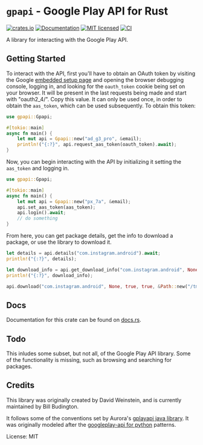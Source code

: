 <!--- `README.md` is automatically generated from the rustdoc using [`cargo-readme`](https://crates.io/crates/cargo-readme). -->
# `gpapi` - Google Play API for Rust

[![crates.io](https://img.shields.io/crates/v/gpapi.svg)](https://crates.io/crates/gpapi)
[![Documentation](https://docs.rs/gpapi/badge.svg)](https://docs.rs/gpapi)
[![MIT licensed](https://img.shields.io/crates/l/gpapi.svg)](./LICENSE)
[![CI](https://github.com/EFForg/rs-google-play/actions/workflows/ci.yml/badge.svg)](https://github.com/EFForg/rs-google-play/actions/workflows/ci.yml)

A library for interacting with the Google Play API.

## Getting Started

To interact with the API, first you'll have to obtain an OAuth token by visiting the Google
[embedded setup page](https://accounts.google.com/EmbeddedSetup/identifier?flowName=EmbeddedSetupAndroid)
and opening the browser debugging console, logging in, and looking for the `oauth_token` cookie
being set on your browser.  It will be present in the last requests being made and start with
"oauth2_4/".  Copy this value.  It can only be used once, in order to obtain the `aas_token`,
which can be used subsequently.  To obtain this token:

```rust
use gpapi::Gpapi;

#[tokio::main]
async fn main() {
    let mut api = Gpapi::new("ad_g3_pro", &email);
    println!("{:?}", api.request_aas_token(oauth_token).await);
}
```

Now, you can begin interacting with the API by initializing it setting the `aas_token` and
logging in.

```rust
use gpapi::Gpapi;

#[tokio::main]
async fn main() {
    let mut api = Gpapi::new("px_7a", &email);
    api.set_aas_token(aas_token);
    api.login().await;
    // do something
}
```

From here, you can get package details, get the info to download a package, or use the library to download it.

```rust
let details = api.details("com.instagram.android").await;
println!("{:?}", details);

let download_info = api.get_download_info("com.instagram.android", None).await;
println!("{:?}", download_info);

api.download("com.instagram.android", None, true, true, &Path::new("/tmp/testing"), None).await;
```

## Docs

Documentation for this crate can be found on [docs.rs](https://docs.rs/gpapi/).

## Todo

This inludes some subset, but not all, of the Google Play API library. Some of the functionality  is missing, such as browsing and searching for packages.

## Credits

This library was originally created by David Weinstein, and is currently maintained by Bill Budington.

It follows some of the conventions set by Aurora's [gplayapi java library](https://gitlab.com/AuroraOSS/gplayapi/).  It was originally modeled after the [googleplay-api for python](https://github.com/NoMore200/googleplay-api.git) patterns.

License: MIT
